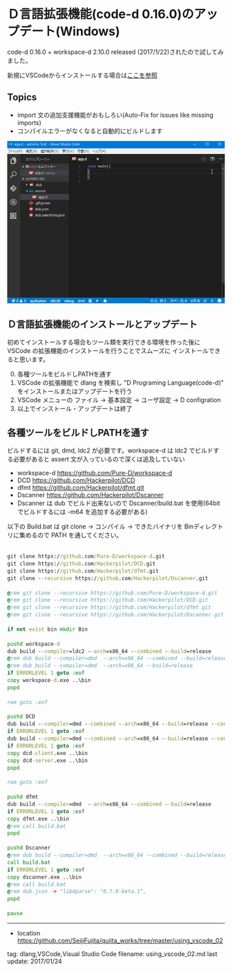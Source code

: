 # Ｄ言語拡張機能(code-d 0.16.0)のアップデート(Windows)

code-d 0.16.0 + workspace-d 2.10.0 released (2017/1/22)されたので試してみました。

新規にVSCodeからインストールする場合は[ここを参照](http://qiita.com/sfujita/items/24c47b68f15d24f0c03e)


## Topics

- import 文の追加支援機能がおもしろい(Auto-Fix for issues like missing imports)
- コンパイルエラーがなくなると自動的にビルドします

![vscode_auto_import_fix.gif](https://raw.githubusercontent.com/SeijiFujita/quiita_works/master/using_vscode_02/pics/vscode_auto_import_fix.gif)



## Ｄ言語拡張機能のインストールとアップデート
初めてインストールする場合もツール類を実行できる環境を作った後に VSCode の拡張機能のインストールを行うことでスムーズに
インストールできると思います。

0. 各種ツールをビルドしPATHを通す
0. VSCode の拡張機能で dlang を検索し "D Programing Language(code-d)" をインストールまたはアップデートを行う
0. VSCode メニューの ファイル -> 基本設定 -> ユーザ設定 ->  D configration
0. 以上でインストール・アップデートは終了



## 各種ツールをビルドしPATHを通す
ビルドするには git, dmd, ldc2 が必要です。workspace-d は ldc2 でビルドする必要があると assert 文が入っているので深くは追及していない


- workspace-d  https://github.com/Pure-D/workspace-d
- DCD  https://github.com/Hackerpilot/DCD
- dfmt  https://github.com/Hackerpilot/dfmt.git
- Dscanner  https://github.com/Hackerpilot/Dscanner
- Dscanner は dub でビルド出来ないので Dscanner/build.bat を使用(64bit でビルドするには -m64 を追加する必要がある)


以下の Build.bat は git clone -> コンパイル -> できたバイナリを Binディレクトリに集めるので PATH を通してください。

```bat:Build.bat

git clone https://github.com/Pure-D/workspace-d.git
git clone https://github.com/Hackerpilot/DCD.git
git clone https://github.com/Hackerpilot/dfmt.git
git clone --recursive https://github.com/Hackerpilot/Dscanner.git

@rem git clone --recursive https://github.com/Pure-D/workspace-d.git
@rem git clone --recursive https://github.com/Hackerpilot/DCD.git
@rem git clone --recursive https://github.com/Hackerpilot/dfmt.git
@rem git clone --recursive https://github.com/Hackerpilot/Dscanner.git

if not exist bin mkdir Bin

pushd workspace-d
dub build --compiler=ldc2 --arch=x86_64 --combined --build=release
@rem dub build --compiler=dmd  --arch=x86_64 --combined --build=release
@rem dub build --compiler=dmd  --arch=x86_64 --build=release
if ERRORLEVEL 1 goto :eof
copy workspace-d.exe ..\bin
popd

rem goto :eof

pushd DCD
dub build --compiler=dmd --combined --arch=x86_64 --build=release --config=client
if ERRORLEVEL 1 goto :eof
dub build --compiler=dmd --combined --arch=x86_64 --build=release --config=server
if ERRORLEVEL 1 goto :eof
copy dcd-client.exe ..\bin
copy dcd-server.exe ..\bin
popd

rem goto :eof

pushd dfmt
dub build --compiler=dmd  --arch=x86_64 --combined --build=release
if ERRORLEVEL 1 goto :eof
copy dfmt.exe ..\bin
@rem call build.bat
popd

pushd Dscanner
@rem dub build --compiler=dmd  --arch=x86_64 --combined --build=release
call build.bat
if ERRORLEVEL 1 goto :eof
copy dscanner.exe ..\bin
@rem call build.bat
@rem dub.json -> "libdparse": "0.7.0-beta.1",
popd

pause
```

----

- location https://github.com/SeijiFujita/quiita_works/tree/master/using_vscode_02


tag: dlang,VSCode,Visual Studio Code
filename: using_vscode_02.md
last update: 2017/01/24

